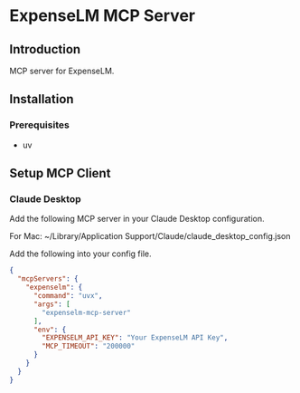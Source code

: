# ExpenseLM MCP Server

## Introduction

MCP server for ExpenseLM.

## Installation

### Prerequisites

* uv

## Setup MCP Client

### Claude Desktop

Add the following MCP server in your Claude Desktop configuration.

For Mac: ~/Library/Application Support/Claude/claude_desktop_config.json

Add the following into your config file.

```json
{
  "mcpServers": {
    "expenselm": {
      "command": "uvx",
      "args": [
        "expenselm-mcp-server"
      ],
      "env": {
        "EXPENSELM_API_KEY": "Your ExpenseLM API Key",
        "MCP_TIMEOUT": "200000"
      }
    }
  }
}
```
